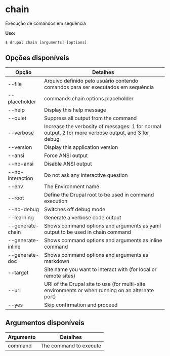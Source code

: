 # chain
Execução de comandos em sequência

**Uso:**
```
$ drupal chain [arguments] [options]
```

## Opções disponíveis
Opção | Detalhes
-------|-------------
--file | Arquivo definido pelo usuário contendo comandos para ser executados em sequência
--placeholder | commands.chain.options.placeholder
--help | Display this help message
--quiet | Suppress all output from the command
--verbose | Increase the verbosity of messages: 1 for normal output, 2 for more verbose output, and 3 for debug
--version | Display this application version
--ansi | Force ANSI output
--no-ansi | Disable ANSI output
--no-interaction | Do not ask any interactive question
--env | The Environment name
--root | Define the Drupal root to be used in command execution
--no-debug | Switches off debug mode
--learning | Generate a verbose code output
--generate-chain | Shows command options and arguments as yaml output to be used in chain command
--generate-inline | Shows command options and arguments as inline command
--generate-doc | Shows command options and arguments as markdown
--target | Site name you want to interact with (for local or remote sites)
--uri | URI of the Drupal site to use (for multi-site environments or when running on an alternate port)
--yes | Skip confirmation and proceed

## Argumentos disponíveis
Argumento | Detalhes
---------|-------------
command | The command to execute
